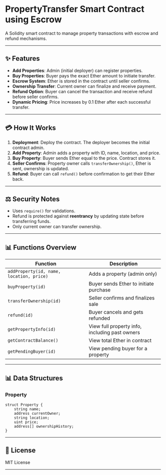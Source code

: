 # PropertyTransfer Smart Contract using Escrow

A Solidity smart contract to manage property transactions with escrow and refund mechanisms.

---

## ✨ Features

* **Add Properties**: Admin (initial deployer) can register properties.
* **Buy Properties**: Buyer pays the exact Ether amount to initiate transfer.
* **Escrow System**: Ether is stored in the contract until seller confirms.
* **Ownership Transfer**: Current owner can finalize and receive payment.
* **Refund Option**: Buyer can cancel the transaction and receive refund before seller confirms.
* **Dynamic Pricing**: Price increases by 0.1 Ether after each successful transfer.

---

## 💳 How It Works

1. **Deployment**: Deploy the contract. The deployer becomes the initial contract admin.
2. **Add Property**: Admin adds a property with ID, name, location, and price.
3. **Buy Property**: Buyer sends Ether equal to the price. Contract stores it.
4. **Seller Confirms**: Property owner calls `transferOwnership()`, Ether is sent, ownership is updated.
5. **Refund**: Buyer can call `refund()` before confirmation to get their Ether back.

---

## ⚖️ Security Notes

* Uses `require()` for validations.
* Refund is protected against **reentrancy** by updating state before transferring funds.
* Only current owner can transfer ownership.

---

## 📊 Functions Overview

| Function                                 | Description                                    |
| ---------------------------------------- | ---------------------------------------------- |
| `addProperty(id, name, location, price)` | Adds a property (admin only)                   |
| `buyProperty(id)`                        | Buyer sends Ether to initiate purchase         |
| `transferOwnership(id)`                  | Seller confirms and finalizes sale             |
| `refund(id)`                             | Buyer cancels and gets refunded                |
| `getPropertyInfo(id)`                    | View full property info, including past owners |
| `getContractBalance()`                   | View total Ether in contract                   |
| `getPendingBuyer(id)`                    | View pending buyer for a property              |

---

## 📊 Data Structures

### Property

```solidity
struct Property {
    string name;
    address currentOwner;
    string location;
    uint price;
    address[] ownershipHistory;
}
```

---

## 📖 License

MIT License

---

